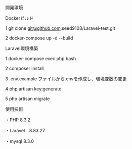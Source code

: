 開発環境

Dockerビルド

1 git clone git@github.com:seed9103/Laravel-test.git

2 docker-compose up -d --build

Laravel環境構築

1 docker-compose exec php bash

2 composer install

3 .env.example ファイルから.envを作成し、環境変数の変更

4 php artisan key:generate

5 php artisan migrate

使用技術

・PHP 8.3.2

・Laravel　8.83.27

・mysql 8.3.0
